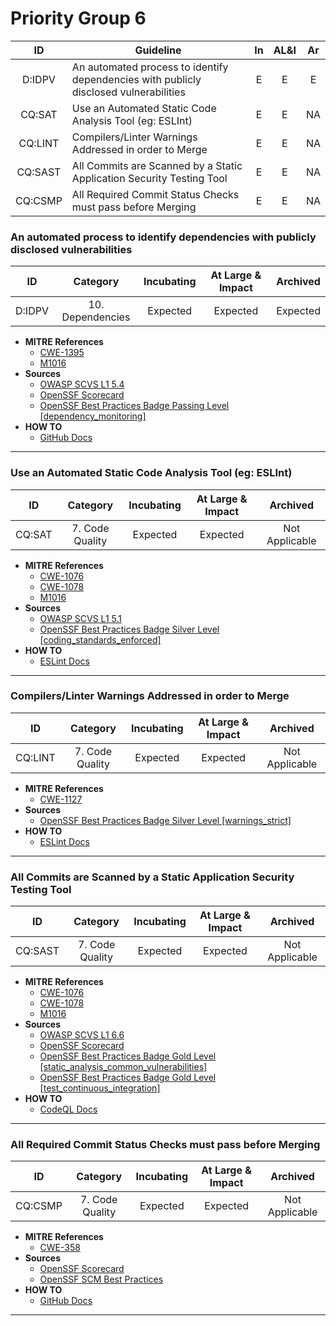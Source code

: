 # Priority Group 6

| ID  | Guideline | In | AL&I | Ar |
| :-: | - | :-: | :-: | :-: |
| D:IDPV | An automated process to identify dependencies with publicly disclosed vulnerabilities | E | E | E |
| CQ:SAT | Use an Automated Static Code Analysis Tool (eg: ESLInt) | E | E | NA |
| CQ:LINT | Compilers/Linter Warnings Addressed in order to Merge | E | E | NA |
| CQ:SAST | All Commits are Scanned by a Static Application Security Testing Tool | E | E | NA |
| CQ:CSMP | All Required Commit Status Checks must pass before Merging | E | E | NA |

### An automated process to identify dependencies with publicly disclosed vulnerabilities

| ID | Category | Incubating | At Large & Impact | Archived |
| :-: | :-: | :-: | :-: | :-: |
| D:IDPV | 10. Dependencies | Expected | Expected | Expected |

* **MITRE References**
    * [CWE-1395](https://cwe.mitre.org/data/definitions/1395.html)
    * [M1016](https://attack.mitre.org/mitigations/M1016/)
* **Sources**
    * [OWASP SCVS L1 5.4](https://scvs.owasp.org/scvs/v5-component-analysis/)
    * [OpenSSF Scorecard](https://github.com/ossf/scorecard/blob/main/docs/checks.md#dependency-update-tool)
    * [OpenSSF Best Practices Badge Passing Level [dependency_monitoring]](https://www.bestpractices.dev/en/criteria?details=true&rationale=true#1.dependency_monitoring)
* **HOW TO**
    * [GitHub Docs](https://docs.github.com/en/code-security/dependabot/dependabot-security-updates/configuring-dependabot-security-updates#managing-dependabot-security-updates-for-your-repositories) 

---

### Use an Automated Static Code Analysis Tool (eg: ESLInt)

| ID | Category | Incubating | At Large & Impact | Archived |
| :-: | :-: | :-: | :-: | :-: |
| CQ:SAT | 7. Code Quality | Expected | Expected | Not Applicable |

* **MITRE References**
    * [CWE-1076](https://cwe.mitre.org/data/definitions/1076.html)
    * [CWE-1078](https://cwe.mitre.org/data/definitions/1078.html)
    * [M1016](https://attack.mitre.org/mitigations/M1016/)
* **Sources**
    * [OWASP SCVS L1 5.1](https://scvs.owasp.org/scvs/v5-component-analysis/)
    * [OpenSSF Best Practices Badge Silver Level [coding_standards_enforced]](https://www.bestpractices.dev/en/criteria?details=true&rationale=true#1.coding_standards_enforced)
* **HOW TO**
    * [ESLint Docs](https://eslint.org/docs/latest/use/getting-started#installation-and-usage) 

---

### Compilers/Linter Warnings Addressed in order to Merge

| ID | Category | Incubating | At Large & Impact | Archived |
| :-: | :-: | :-: | :-: | :-: |
| CQ:LINT | 7. Code Quality | Expected | Expected | Not Applicable |

* **MITRE References**
    * [CWE-1127](https://cwe.mitre.org/data/definitions/1127.html)
* **Sources**
    * [OpenSSF Best Practices Badge Silver Level [warnings_strict]](https://www.bestpractices.dev/en/criteria?details=true&rationale=true#1.warnings_strict)
* **HOW TO**
    * [ESLint Docs](https://eslint.org/docs/latest/use/getting-started#installation-and-usage) 

---

### All Commits are Scanned by a Static Application Security Testing Tool

| ID | Category | Incubating | At Large & Impact | Archived |
| :-: | :-: | :-: | :-: | :-: |
| CQ:SAST | 7. Code Quality | Expected | Expected | Not Applicable |

* **MITRE References**
    * [CWE-1076](https://cwe.mitre.org/data/definitions/1076.html)
    * [CWE-1078](https://cwe.mitre.org/data/definitions/1078.html)
    * [M1016](https://attack.mitre.org/mitigations/M1016/)
* **Sources**
    * [OWASP SCVS L1 6.6](https://scvs.owasp.org/scvs/v6-pedigree-and-provenance/)
    * [OpenSSF Scorecard](https://github.com/ossf/scorecard/blob/main/docs/checks.md#sast)
    * [OpenSSF Best Practices Badge Gold Level [static_analysis_common_vulnerabilities]](https://www.bestpractices.dev/en/criteria?details=true&rationale=true#1.static_analysis_common_vulnerabilities)
    * [OpenSSF Best Practices Badge Gold Level [test_continuous_integration]](https://www.bestpractices.dev/en/criteria?details=true&rationale=true#2.test_continuous_integration)
* **HOW TO**
    * [CodeQL Docs](https://docs.github.com/en/code-security/code-scanning/introduction-to-code-scanning/about-code-scanning-with-codeql) 

---

### All Required Commit Status Checks must pass before Merging

| ID | Category | Incubating | At Large & Impact | Archived |
| :-: | :-: | :-: | :-: | :-: |
| CQ:CSMP | 7. Code Quality | Expected | Expected | Not Applicable |

* **MITRE References**
    * [CWE-358](https://cwe.mitre.org/data/definitions/358.html)
* **Sources**
    * [OpenSSF Scorecard](https://github.com/ossf/scorecard/blob/main/docs/checks.md#branch-protection)
    * [OpenSSF SCM Best Practices](https://best.openssf.org/SCM-BestPractices/github/repository/requires_status_checks.html)
* **HOW TO**
    * [GitHub Docs](https://docs.github.com/en/repositories/configuring-branches-and-merges-in-your-repository/managing-protected-branches/about-protected-branches#require-status-checks-before-merging) 

---